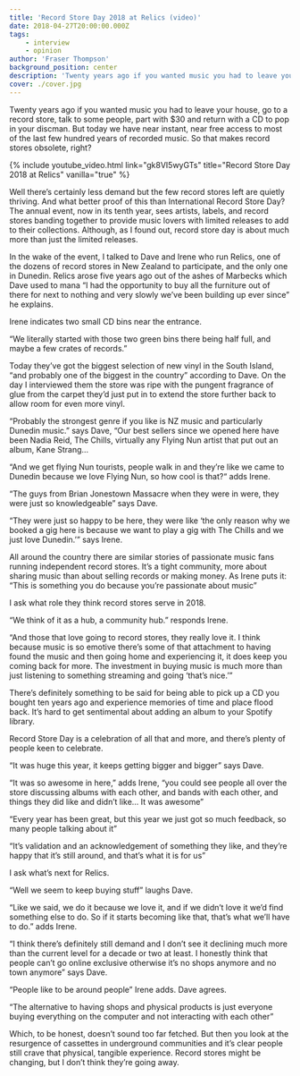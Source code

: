 ```yaml
---
title: 'Record Store Day 2018 at Relics (video)'
date: 2018-04-27T20:00:00.000Z
tags:
    - interview
    - opinion
author: 'Fraser Thompson'
background_position: center
description: 'Twenty years ago if you wanted music you had to leave your house, go to a record store, talk to some people, part with $30 and return with a CD to pop in your discman. But today we have near instant, near free access to most of the last few hundred years of recorded music. So that makes record stores obsolete, right?'
cover: ./cover.jpg
---
```



Twenty years ago if you wanted music you had to leave your house, go to a record store, talk to some people, part with $30 and return with a CD to pop in your discman. But today we have near instant, near free access to most of the last few hundred years of recorded music. So that makes record stores obsolete, right?



{% include youtube_video.html link="gk8VI5wyGTs" title="Record Store Day 2018 at Relics" vanilla="true" %}

Well there’s certainly less demand but the few record stores left are quietly thriving. And what better proof of this than International Record Store Day? The annual event, now in its tenth year, sees artists, labels, and record stores banding together to provide music lovers with limited releases to add to their collections. Although, as I found out, record store day is about much more than just the limited releases.

In the wake of the event, I talked to Dave and Irene who run Relics, one of the dozens of record stores in New Zealand to participate, and the only one in Dunedin. Relics arose five years ago out of the ashes of Marbecks which Dave used to mana
“I had the opportunity to buy all the furniture out of there for next to nothing and very slowly we’ve been building up ever since” he explains.

Irene indicates two small CD bins near the entrance.

“We literally started with those two green bins there being half full, and maybe a few crates of records.”

Today they’ve got the biggest selection of new vinyl in the South Island, “and probably one of the biggest in the country” according to Dave. On the day I interviewed them the store was ripe with the pungent fragrance of glue from the carpet they’d just put in to extend the store further back to allow room for even more vinyl.

“Probably the strongest genre if you like is NZ music and particularly Dunedin music.” says  Dave, “Our best sellers since we opened here have been Nadia Reid, The Chills, virtually any Flying Nun artist that put out an album, Kane Strang…

“And we get flying Nun tourists, people walk in and they’re like we came to Dunedin because we love Flying Nun, so how cool is that?“ adds Irene.

“The guys from Brian Jonestown Massacre when they were in were, they were just so knowledgeable” says Dave.

“They were just so happy to be here, they were like ‘the only reason why we booked a gig here is because we want to play a gig with The Chills and we just love Dunedin.’” says Irene.

All around the country there are similar stories of passionate music fans running independent record stores. It’s a tight community, more about sharing music than about selling records or making money. As Irene puts it: “This is something you do because you’re passionate about music”

I ask what role they think record stores serve in 2018.

“We think of it as a hub, a community hub.” responds Irene.

“And those that love going to record stores, they really love it. I think because music is so emotive there’s some of that attachment to having found the music and then going home and experiencing it, it does keep you coming back for more. The investment in buying music is much more than just listening to something streaming and going ‘that’s nice.’”

There’s definitely something to be said for being able to pick up a CD you bought ten years ago and experience memories of time and place flood back. It’s hard to get sentimental about adding an album to your Spotify library.

Record Store Day is a celebration of all that and more, and there’s plenty of people keen to celebrate.

“It was huge this year, it keeps getting bigger and bigger” says Dave.

“It was so awesome in here,” adds Irene, “you could see people all over the store discussing albums with each other, and bands with each other, and things they did like and didn’t like… It was awesome”

“Every year has been great, but this year we just got so much feedback, so many people talking about it” 

“It’s validation and an acknowledgement of something they like, and they’re happy that it’s still around, and that’s what it is for us”

I ask what’s next for Relics.

“Well we seem to keep buying stuff” laughs Dave.

“Like we said, we do it because we love it, and if we didn’t love it we’d find something else to do. So if it starts becoming like that, that’s what we’ll have to do.” adds Irene.

“I think there’s definitely still demand and I don’t see it declining much more than the current level for a decade or two at least. I honestly think that people can’t go online exclusive otherwise it’s no shops anymore and no town anymore” says Dave.

“People like to be around people” Irene adds. Dave agrees.

“The alternative to having shops and physical products is just everyone buying everything on the computer and not interacting with each other”

Which, to be honest, doesn’t sound too far fetched. But then you look at the resurgence of cassettes in underground communities and it’s clear people still crave that physical, tangible experience. Record stores might be changing, but I don’t think they’re going away.